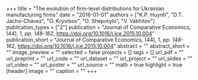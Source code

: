 +++
title = "The evolution of firm-level distributions for Ukrainian manufacturing firms"
date = "2016-01-01"
authors = ["K.P. Huynh", "D.T. Jacho-Chavez", "O. Kryvtsov", "O. Shepotylo", "V. Vakhitov"]
publication_types = ["2"]
publication = "Journal of Comparative Economics, (44), 1, _pp. 148-162_, https://doi.org/10.1016/j.jce.2015.10.004"
publication_short = "Journal of Comparative Economics, (44), 1, _pp. 148-162_, https://doi.org/10.1016/j.jce.2015.10.004"
abstract = ""
abstract_short = ""
image_preview = ""
selected = false
projects = []
tags = []
url_pdf = ""
url_preprint = ""
url_code = ""
url_dataset = ""
url_project = ""
url_slides = ""
url_video = ""
url_poster = ""
url_source = ""
math = true
highlight = true
[header]
image = ""
caption = ""
+++
